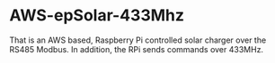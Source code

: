 # AWS-epSolar-433Mhz
That is an AWS based, Raspberry Pi controlled solar charger over the RS485 Modbus. In addition, the RPi sends commands over 433MHz.
